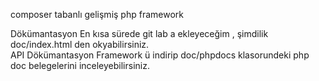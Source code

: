 composer tabanlı gelişmiş php framework

Dökümantasyon 
En kısa sürede git lab a ekleyeceğim , şimdilik doc/index.html den okyabilirsiniz. 
<br>
API Dökümantasyon 
Framework ü indirip doc/phpdocs klasorundeki php doc belegelerini inceleyebilirsiniz.

